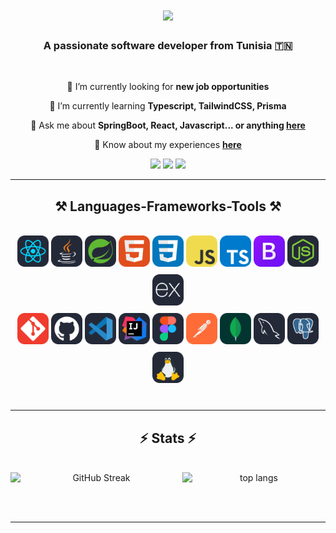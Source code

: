<h1 align="center">
    <img src="https://readme-typing-svg.herokuapp.com/?font=Righteous&size=35&center=true&vCenter=true&width=500&height=70&duration=4000&lines=Hi+There!+👋;+I'm+Oussama+Njahi!;" />
</h1>

<h3 align="center">A passionate software developer from Tunisia 🇹🇳</h3>

<br/>

<div align="center">
 
 🔭 I’m currently looking for **new job opportunities**
 
 🌱 I’m currently learning **Typescript, TailwindCSS, Prisma**

💬 Ask me about **SpringBoot, React, Javascript... or anything [here](https://njahi-oussama.vercel.app)**

📄 Know about my experiences **[here](https://njahi-oussama.vercel.app/Resume.pdf)**


 </div>
 
<div align="center"> 
  <a href="mailto:njahioussama@outlook.com"><img src="https://img.shields.io/badge/Email-black?style=for-the-badge"/></a>
  <a href="https://www.linkedin.com/in/oussama-njahi/" target="_blank"><img src="https://img.shields.io/badge/LinkedIn-0077B5?style=for-the-badge&logo=linkedin&logoColor=white" target="_blank"/></a>
  <a href="https://njahi-oussama.vercel.app" target="_blank"><img src="https://img.shields.io/badge/Portfolio-FF5722?style=for-the-badge&logo=todoist&logoColor=white" target="_blank" /></a>
</div>

 <hr/>
 
<h2 align="center">⚒️ Languages-Frameworks-Tools ⚒️</h2>
<br/>
<div align="center" style="line-height: 35px;">
    <img src="./icons/React-Dark.svg" alt="React icon" width="50" height="50">
    <img src="./icons/Java-Dark.svg" alt="Java icon" width="50" height="50">
    <img src="./icons/Spring-Dark.svg" alt="Spring icon" width="50" height="50">
    <img src="./icons/HTML.svg" alt="HTML icon" width="50" height="50">
    <img src="./icons/CSS.svg" alt="CSS icon" width="50" height="50">
    <img src="./icons/JavaScript.svg" alt="JavaSript icon" width="50" height="50">
    <img src="./icons/TypeScript.svg" alt="TypeScript icon" width="50" height="50">
    <img src="./icons/Bootstrap.svg" alt="Bootstrap icon" width="50" height="50">
    <img src="./icons/NodeJS-Dark.svg" alt="NodeJS icon" width="50" height="50">
    <img src="./icons/ExpressJS-Dark.svg" alt="ExpressJS icon" width="50" height="50">
    <br/>
    <img src="./icons/Git.svg" alt="Git icon" width="50" height="50">
    <img src="./icons/Github-Dark.svg" alt="Github icon" width="50" height="50">
    <img src="./icons/VSCode-Dark.svg" alt="VSCode icon" width="50" height="50">
    <img src="./icons/Idea-Dark.svg" alt="Idea icon" width="50" height="50">
    <img src="./icons/Figma-Dark.svg" alt="Figma icon" width="50" height="50">
    <img src="./icons/Postman.svg" alt="Postman icon" width="50" height="50">
    <img src="./icons/MongoDB.svg" alt="MongoDB icon" width="50" height="50">
    <img src="./icons/MySQL-Dark.svg" alt="MySQL icon" width="50" height="50">
    <img src="./icons/PostgreSQL-Dark.svg" alt="PostgreSQL icon" width="50" height="50">
    <img src="./icons/Linux-Dark.svg" alt="Linux icon" width="50" height="50">
    <br>
</div>


<br/>
<hr/>

<h2 align="center">⚡ Stats ⚡</h2>
<br>
<div align=center style="display:flex; justify-content: space-between;">
 <img width="390" src="https://github-readme-streak-stats-mocha-eight.vercel.app?user=Njahi98&#x26;theme=react&#x26;border_radius=10" alt="GitHub Streak">
  <img width="325" src="https://github-readme-stats.vercel.app/api/top-langs/?username=Njahi98&#x26;langs_count=8&#x26;layout=compact&#x26;theme=react&#x26;border_radius=10&#x26;size_weight=0.5&#x26;count_weight=0.5&#x26;exclude_repo=github-readme-stats" alt="top langs">
</div>

<br/><br/>

<hr/>

